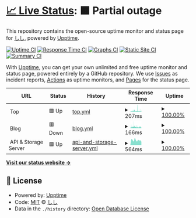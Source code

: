 # [📈 Live Status](https://sisi.github.io/uptime): <!--live status--> **🟧 Partial outage**

This repository contains the open-source uptime monitor and status page for [しし](https://github.com/sisi), powered by [Upptime](https://github.com/upptime/upptime).

[![Uptime CI](https://github.com/koj-co/upptime/workflows/Uptime%20CI/badge.svg)](https://github.com/koj-co/upptime/actions?query=workflow%3A%22Uptime+CI%22)
[![Response Time CI](https://github.com/koj-co/upptime/workflows/Response%20Time%20CI/badge.svg)](https://github.com/koj-co/upptime/actions?query=workflow%3A%22Response+Time+CI%22)
[![Graphs CI](https://github.com/koj-co/upptime/workflows/Graphs%20CI/badge.svg)](https://github.com/koj-co/upptime/actions?query=workflow%3A%22Graphs+CI%22)
[![Static Site CI](https://github.com/koj-co/upptime/workflows/Static%20Site%20CI/badge.svg)](https://github.com/koj-co/upptime/actions?query=workflow%3A%22Static+Site+CI%22)
[![Summary CI](https://github.com/koj-co/upptime/workflows/Summary%20CI/badge.svg)](https://github.com/koj-co/upptime/actions?query=workflow%3A%22Summary+CI%22)

With [Upptime](https://upptime.js.org), you can get your own unlimited and free uptime monitor and status page, powered entirely by a GitHub repository. We use [Issues](https://github.com/sisi/uptime/issues) as incident reports, [Actions](https://github.com/sisi/uptime/actions) as uptime monitors, and [Pages](https://sisi.github.io/uptime) for the status page.

<!--start: status pages-->
<!-- This summary is generated by Upptime (https://github.com/upptime/upptime) -->
<!-- Do not edit this manually, your changes will be overwritten -->
<!-- prettier-ignore -->
| URL | Status | History | Response Time | Uptime |
| --- | ------ | ------- | ------------- | ------ |
| <img alt="" src="https://blog.hiroki.email/img/icon-512.png" height="13"> Top | 🟩 Up | [top.yml](https://github.com/sisi/uptime/commits/HEAD/history/top.yml) | <details><summary><img alt="Response time graph" src="./graphs/top/response-time-week.png" height="20"> 207ms</summary><br><a href="https://status.hiroki.email/history/top"><img alt="Response time 173" src="https://img.shields.io/endpoint?url=https%3A%2F%2Fraw.githubusercontent.com%2Fsisi%2Fuptime%2FHEAD%2Fapi%2Ftop%2Fresponse-time.json"></a><br><a href="https://status.hiroki.email/history/top"><img alt="24-hour response time 188" src="https://img.shields.io/endpoint?url=https%3A%2F%2Fraw.githubusercontent.com%2Fsisi%2Fuptime%2FHEAD%2Fapi%2Ftop%2Fresponse-time-day.json"></a><br><a href="https://status.hiroki.email/history/top"><img alt="7-day response time 207" src="https://img.shields.io/endpoint?url=https%3A%2F%2Fraw.githubusercontent.com%2Fsisi%2Fuptime%2FHEAD%2Fapi%2Ftop%2Fresponse-time-week.json"></a><br><a href="https://status.hiroki.email/history/top"><img alt="30-day response time 178" src="https://img.shields.io/endpoint?url=https%3A%2F%2Fraw.githubusercontent.com%2Fsisi%2Fuptime%2FHEAD%2Fapi%2Ftop%2Fresponse-time-month.json"></a><br><a href="https://status.hiroki.email/history/top"><img alt="1-year response time 177" src="https://img.shields.io/endpoint?url=https%3A%2F%2Fraw.githubusercontent.com%2Fsisi%2Fuptime%2FHEAD%2Fapi%2Ftop%2Fresponse-time-year.json"></a></details> | <details><summary><a href="https://status.hiroki.email/history/top">100.00%</a></summary><a href="https://status.hiroki.email/history/top"><img alt="All-time uptime 100.00%" src="https://img.shields.io/endpoint?url=https%3A%2F%2Fraw.githubusercontent.com%2Fsisi%2Fuptime%2FHEAD%2Fapi%2Ftop%2Fuptime.json"></a><br><a href="https://status.hiroki.email/history/top"><img alt="24-hour uptime 100.00%" src="https://img.shields.io/endpoint?url=https%3A%2F%2Fraw.githubusercontent.com%2Fsisi%2Fuptime%2FHEAD%2Fapi%2Ftop%2Fuptime-day.json"></a><br><a href="https://status.hiroki.email/history/top"><img alt="7-day uptime 100.00%" src="https://img.shields.io/endpoint?url=https%3A%2F%2Fraw.githubusercontent.com%2Fsisi%2Fuptime%2FHEAD%2Fapi%2Ftop%2Fuptime-week.json"></a><br><a href="https://status.hiroki.email/history/top"><img alt="30-day uptime 100.00%" src="https://img.shields.io/endpoint?url=https%3A%2F%2Fraw.githubusercontent.com%2Fsisi%2Fuptime%2FHEAD%2Fapi%2Ftop%2Fuptime-month.json"></a><br><a href="https://status.hiroki.email/history/top"><img alt="1-year uptime 100.00%" src="https://img.shields.io/endpoint?url=https%3A%2F%2Fraw.githubusercontent.com%2Fsisi%2Fuptime%2FHEAD%2Fapi%2Ftop%2Fuptime-year.json"></a></details>
| <img alt="" src="https://blog.hiroki.email/author/hiroki/avatar.jpg" height="13"> Blog | 🟥 Down | [blog.yml](https://github.com/sisi/uptime/commits/HEAD/history/blog.yml) | <details><summary><img alt="Response time graph" src="./graphs/blog/response-time-week.png" height="20"> 166ms</summary><br><a href="https://status.hiroki.email/history/blog"><img alt="Response time 148" src="https://img.shields.io/endpoint?url=https%3A%2F%2Fraw.githubusercontent.com%2Fsisi%2Fuptime%2FHEAD%2Fapi%2Fblog%2Fresponse-time.json"></a><br><a href="https://status.hiroki.email/history/blog"><img alt="24-hour response time 147" src="https://img.shields.io/endpoint?url=https%3A%2F%2Fraw.githubusercontent.com%2Fsisi%2Fuptime%2FHEAD%2Fapi%2Fblog%2Fresponse-time-day.json"></a><br><a href="https://status.hiroki.email/history/blog"><img alt="7-day response time 166" src="https://img.shields.io/endpoint?url=https%3A%2F%2Fraw.githubusercontent.com%2Fsisi%2Fuptime%2FHEAD%2Fapi%2Fblog%2Fresponse-time-week.json"></a><br><a href="https://status.hiroki.email/history/blog"><img alt="30-day response time 144" src="https://img.shields.io/endpoint?url=https%3A%2F%2Fraw.githubusercontent.com%2Fsisi%2Fuptime%2FHEAD%2Fapi%2Fblog%2Fresponse-time-month.json"></a><br><a href="https://status.hiroki.email/history/blog"><img alt="1-year response time 151" src="https://img.shields.io/endpoint?url=https%3A%2F%2Fraw.githubusercontent.com%2Fsisi%2Fuptime%2FHEAD%2Fapi%2Fblog%2Fresponse-time-year.json"></a></details> | <details><summary><a href="https://status.hiroki.email/history/blog">100.00%</a></summary><a href="https://status.hiroki.email/history/blog"><img alt="All-time uptime 100.00%" src="https://img.shields.io/endpoint?url=https%3A%2F%2Fraw.githubusercontent.com%2Fsisi%2Fuptime%2FHEAD%2Fapi%2Fblog%2Fuptime.json"></a><br><a href="https://status.hiroki.email/history/blog"><img alt="24-hour uptime 100.00%" src="https://img.shields.io/endpoint?url=https%3A%2F%2Fraw.githubusercontent.com%2Fsisi%2Fuptime%2FHEAD%2Fapi%2Fblog%2Fuptime-day.json"></a><br><a href="https://status.hiroki.email/history/blog"><img alt="7-day uptime 100.00%" src="https://img.shields.io/endpoint?url=https%3A%2F%2Fraw.githubusercontent.com%2Fsisi%2Fuptime%2FHEAD%2Fapi%2Fblog%2Fuptime-week.json"></a><br><a href="https://status.hiroki.email/history/blog"><img alt="30-day uptime 100.00%" src="https://img.shields.io/endpoint?url=https%3A%2F%2Fraw.githubusercontent.com%2Fsisi%2Fuptime%2FHEAD%2Fapi%2Fblog%2Fuptime-month.json"></a><br><a href="https://status.hiroki.email/history/blog"><img alt="1-year uptime 100.00%" src="https://img.shields.io/endpoint?url=https%3A%2F%2Fraw.githubusercontent.com%2Fsisi%2Fuptime%2FHEAD%2Fapi%2Fblog%2Fuptime-year.json"></a></details>
| <img alt="" src="https://blog.hiroki.email/author/hiroki/avatar.jpg" height="13"> API & Storage Server | 🟩 Up | [api-and-storage-server.yml](https://github.com/sisi/uptime/commits/HEAD/history/api-and-storage-server.yml) | <details><summary><img alt="Response time graph" src="./graphs/api-and-storage-server/response-time-week.png" height="20"> 564ms</summary><br><a href="https://status.hiroki.email/history/api-and-storage-server"><img alt="Response time 661" src="https://img.shields.io/endpoint?url=https%3A%2F%2Fraw.githubusercontent.com%2Fsisi%2Fuptime%2FHEAD%2Fapi%2Fapi-and-storage-server%2Fresponse-time.json"></a><br><a href="https://status.hiroki.email/history/api-and-storage-server"><img alt="24-hour response time 392" src="https://img.shields.io/endpoint?url=https%3A%2F%2Fraw.githubusercontent.com%2Fsisi%2Fuptime%2FHEAD%2Fapi%2Fapi-and-storage-server%2Fresponse-time-day.json"></a><br><a href="https://status.hiroki.email/history/api-and-storage-server"><img alt="7-day response time 564" src="https://img.shields.io/endpoint?url=https%3A%2F%2Fraw.githubusercontent.com%2Fsisi%2Fuptime%2FHEAD%2Fapi%2Fapi-and-storage-server%2Fresponse-time-week.json"></a><br><a href="https://status.hiroki.email/history/api-and-storage-server"><img alt="30-day response time 829" src="https://img.shields.io/endpoint?url=https%3A%2F%2Fraw.githubusercontent.com%2Fsisi%2Fuptime%2FHEAD%2Fapi%2Fapi-and-storage-server%2Fresponse-time-month.json"></a><br><a href="https://status.hiroki.email/history/api-and-storage-server"><img alt="1-year response time 682" src="https://img.shields.io/endpoint?url=https%3A%2F%2Fraw.githubusercontent.com%2Fsisi%2Fuptime%2FHEAD%2Fapi%2Fapi-and-storage-server%2Fresponse-time-year.json"></a></details> | <details><summary><a href="https://status.hiroki.email/history/api-and-storage-server">100.00%</a></summary><a href="https://status.hiroki.email/history/api-and-storage-server"><img alt="All-time uptime 100.00%" src="https://img.shields.io/endpoint?url=https%3A%2F%2Fraw.githubusercontent.com%2Fsisi%2Fuptime%2FHEAD%2Fapi%2Fapi-and-storage-server%2Fuptime.json"></a><br><a href="https://status.hiroki.email/history/api-and-storage-server"><img alt="24-hour uptime 100.00%" src="https://img.shields.io/endpoint?url=https%3A%2F%2Fraw.githubusercontent.com%2Fsisi%2Fuptime%2FHEAD%2Fapi%2Fapi-and-storage-server%2Fuptime-day.json"></a><br><a href="https://status.hiroki.email/history/api-and-storage-server"><img alt="7-day uptime 100.00%" src="https://img.shields.io/endpoint?url=https%3A%2F%2Fraw.githubusercontent.com%2Fsisi%2Fuptime%2FHEAD%2Fapi%2Fapi-and-storage-server%2Fuptime-week.json"></a><br><a href="https://status.hiroki.email/history/api-and-storage-server"><img alt="30-day uptime 100.00%" src="https://img.shields.io/endpoint?url=https%3A%2F%2Fraw.githubusercontent.com%2Fsisi%2Fuptime%2FHEAD%2Fapi%2Fapi-and-storage-server%2Fuptime-month.json"></a><br><a href="https://status.hiroki.email/history/api-and-storage-server"><img alt="1-year uptime 100.00%" src="https://img.shields.io/endpoint?url=https%3A%2F%2Fraw.githubusercontent.com%2Fsisi%2Fuptime%2FHEAD%2Fapi%2Fapi-and-storage-server%2Fuptime-year.json"></a></details>

<!--end: status pages-->

[**Visit our status website →**](https://sisi.github.io/uptime)

## 📄 License

- Powered by: [Upptime](https://github.com/upptime/upptime)
- Code: [MIT](./LICENSE) © [しし](https://github.com/sisi)
- Data in the `./history` directory: [Open Database License](https://opendatacommons.org/licenses/odbl/1-0/)
